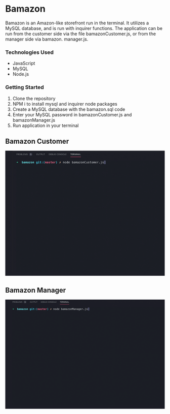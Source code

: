 # Bamazon

Bamazon is an Amazon-like storefront run in the terminal. It utilizes a MySQL database, and is run with inquirer functions. The application can be run from the customer side via the file bamazonCustomer.js, or from the manager side via bamazon. manager.js.

### Technologies Used

* JavaScript
* MySQL
* Node.js

### Getting Started

1. Clone the repository
2. NPM i to install mysql and inquirer node packages
3. Create a MySQL database with the bamazon.sql code
4. Enter your MySQL password in bamazonCustomer.js and bamazonManager.js
5. Run application in your terminal

## Bamazon Customer

![Bamazon Customer](bamazonCustomer.gif)

## Bamazon Manager

![Bamazon Manager](bamazonManager.gif)
